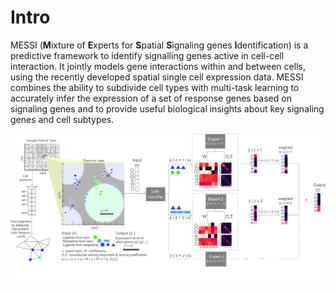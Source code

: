# Intro 
MESSI (**M**ixture of **E**xperts for **S**patial **S**ignaling genes **I**dentification) is a predictive framework to identify signalling genes active in cell-cell interaction. It jointly models gene interactions within and between cells, using the recently developed spatial single cell expression data. MESSI combines the ability to subdivide cell types with multi-task learning to accurately infer the expression of a set of response genes based on signaling genes and to provide useful biological insights about key signaling genes and cell subtypes. 



![MESSI framework](./method_diagram.jpg)






